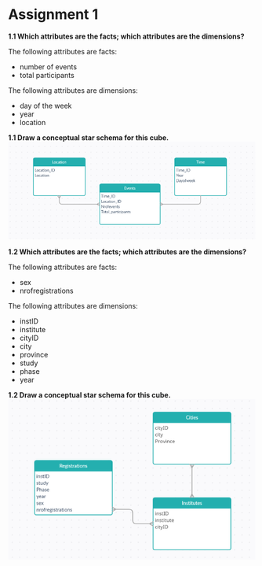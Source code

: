 # Assignment 1

**1.1 Which attributes are the facts; which attributes are the dimensions?**

The following attributes are facts:
- number of events
- total participants

The following attributes are dimensions:
- day of the week
- year
- location

**1.1 Draw a conceptual star schema for this cube.**
![Star Diagram](star.png)

**1.2 Which attributes are the facts; which attributes are the dimensions?**

The following attributes are facts:
- sex
- nrofregistrations

The following attributes are dimensions:
- instID
- institute
- cityID
- city
- province
- study
- phase
- year

**1.2 Draw a conceptual star schema for this cube.**
![Star Diagram 2](star3.png)